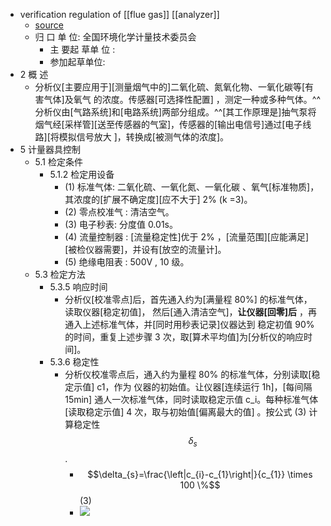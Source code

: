 - verification regulation of [[flue gas]] [[analyzer]]
    - [source](http://www.bzfxw.com)
    - 归 口 单 位: 全国环境化学计量技术委员会
        - 主 要起 草单 位 :
        - 参加起草单位:
- 2 概 述
    - 分析仪[主要应用于][测量烟气中的]二氧化硫、氮氧化物、一氧化碳等[有害气体]及氧气 的浓度。传感器[可选择性配置] ，测定一种或多种气体。^^分析仪由[气路系统]和[电路系统]两部分组成。^^[其工作原理是]抽气泵将烟气经[采样管][送至传感器的气室]，传感器的[输出电信号]通过[电子线路][将模拟信号放大 ]，转换成[被测气体的浓度]。
- 5 计量器具控制
    - 5.1 检定条件
        - 5.1.2 检定用设备
            - (1) 标准气体: 二氧化硫、一氧化氮、一氧化碳 、氧气[标准物质]，其浓度的[扩展不确定度][应不大于] 2% (k =3)。
            - (2) 零点校准气 : 清洁空气。
            - (3) 电子秒表: 分度值 0.01s。
            - (4) 流量控制器 : [流量稳定性]优于 2% ，[流量范围][应能满足][被检仪器需要]，并设有[放空的流量计]。
            - (5) 绝缘电阻表 : 500V , 10 级。
    - 5.3 检定方法
        - 5.3.5 响应时间
            - 分析仪[校准零点]后，首先通入约为[满量程 80%] 的标准气体，读取仪器[稳定初值]， 然后[通入清洁空气]，__让仪器[回零]后__ ，再通入上述标准气体，并[同时用秒表记录]仪器达到 稳定初值 90% 的时间，重复上述步骤 3 次，取[算术平均值]为[分析仪的响应时间]。
        - 5.3.6 稳定性
            - 分析仪校准零点后，通入约为量程 80% 的标准气体，分别读取[稳定示值] c1，作为 仪器的初始值。让仪器[连续运行 1h]，[每间隔 15min] 通人一次标准气体，同时读取稳定示值 c_i。每种标准气体[读取稳定示值] 4 次，取与初始值[偏离最大的值] 。按公式 (3) 计 算稳定性 $$\delta_{s}$$.
                - $$\delta_{s}=\frac{\left|c_{i}-c_{1}\right|}{c_{1}} \times 100 \%$$   (3)
                - ![](https://firebasestorage.googleapis.com/v0/b/firescript-577a2.appspot.com/o/imgs%2Fapp%2FXELiu-NovaKG%2FE-UvwNoIaW.png?alt=media&token=bdad8a33-4c9c-44a8-b7e1-3a2beb230909)
